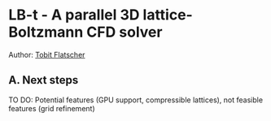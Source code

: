 # LB-t - A parallel 3D lattice-Boltzmann CFD solver

Author: [Tobit Flatscher](https://github.com/2b-t)

## A. Next steps

TO DO: Potential features (GPU support, compressible lattices), not feasible features (grid refinement)
